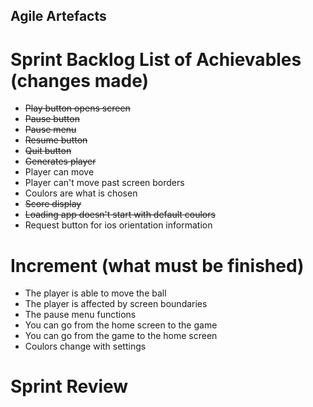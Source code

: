 ## Agile Artefacts
# Sprint Backlog List of Achievables (changes made)
* ~~Play button opens screen~~
* ~~Pause button~~
* ~~Pause menu~~
* ~~Resume button~~
* ~~Quit button~~
* ~~Generates player~~
* Player can move
* Player can't move past screen borders
* Coulors are what is chosen
* ~~Score display~~
* ~~Loading app doesn't start with default coulors~~
* Request button for ios orientation information
# Increment (what must be finished)
* The player is able to move the ball
* The player is affected by screen boundaries
* The pause menu functions
* You can go from the home screen to the game
* You can go from the game to the home screen
* Coulors change with settings
# Sprint Review